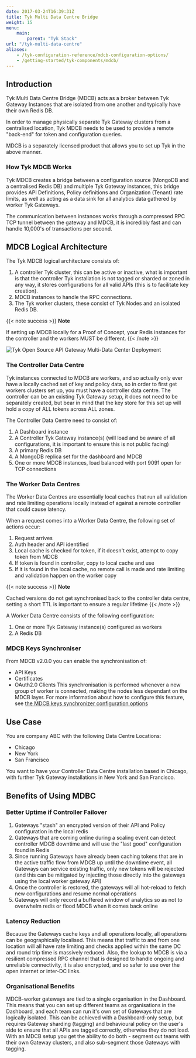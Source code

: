 ```yaml
---
date: 2017-03-24T16:39:31Z
title: Tyk Multi Data Centre Bridge
weight: 15
menu:
    main:
        parent: "Tyk Stack"
url: "/tyk-multi-data-centre"
aliases:
    - /tyk-configuration-reference/mdcb-configuration-options/
    - /getting-started/tyk-components/mdcb/
---
```


## Introduction
Tyk Multi Data Centre Bridge (MDCB) acts as a broker between Tyk Gateway Instances that are isolated from one another and typically have their own Redis DB.

In order to manage physically separate Tyk Gateway clusters from a centralised location, Tyk MDCB needs to be used to provide a remote "back-end" for token and configuration queries.

MDCB is a separately licensed product that allows you to set up Tyk in the above manner.

### How Tyk MDCB Works

Tyk MDCB creates a bridge between a configuration source (MongoDB and a centralised Redis DB) and multiple Tyk Gateway instances, this bridge provides API Definitions, Policy definitions and Organization (Tenant) rate limits, as well as acting as a data sink for all analytics data gathered by worker Tyk Gateways.

The communication between instances works through a compressed RPC TCP tunnel between the gateway and MDCB, it is incredibly fast and can handle 10,000's of transactions per second.

## MDCB Logical Architecture

The Tyk MDCB logical architecture consists of:

1.  A controller Tyk cluster, this can be active or inactive, what is important is that the controller Tyk installation is not tagged or sharded or zoned in any way, it stores configurations for all valid APIs (this is to facilitate key creation).
2.  MDCB instances to handle the RPC connections.
3.  The Tyk worker clusters, these consist of Tyk Nodes and an isolated Redis DB.

{{< note success >}}
**Note**  

If setting up MDCB locally for a Proof of Concept, your Redis instances for the controller and the workers MUST be different.
{{< /note >}}


![Tyk Open Source API Gateway Multi-Data Center Deployment][4]

### The Controller Data Centre

Tyk instances connected to MDCB are workers, and so actually only ever have a locally cached set of key and policy data, so in order to first get workers clusters set up, you must have a controller data centre. The controller can be an existing Tyk Gateway setup, it does not need to be separately created, but bear in mind that the key store for this set up will hold a copy of ALL tokens across ALL zones.

The Controller Data Centre need to consist of:

1.  A Dashboard instance
2.  A Controller Tyk Gateway instance(s) (will load and be aware of all configurations, it is important to ensure this is not public facing)
3.  A primary Redis DB
4.  A MongoDB replica set for the dashboard and MDCB
5.  One or more MDCB instances, load balanced with port 9091 open for TCP connections

### The Worker Data Centres

The Worker Data Centres are essentially local caches that run all validation and rate limiting operations locally instead of against a remote controller that could cause latency.

When a request comes into a Worker Data Centre, the following set of actions occur:

1.  Request arrives
2.  Auth header and API identified
3.  Local cache is checked for token, if it doesn't exist, attempt to copy token from MDCB
4.  If token is found in controller, copy to local cache and use
5.  If it is found in the local cache, no remote call is made and rate limiting and validation happen on the worker copy

{{< note success >}}
**Note**  

Cached versions do not get synchronised back to the controller data centre, setting a short TTL is important to ensure a regular lifetime
{{< /note >}}

A Worker Data Centre consists of the following configuration:

1.  One or more Tyk Gateway instance(s) configured as workers
2.  A Redis DB

### MDCB Keys Synchroniser

From MDCB v2.0.0 you can enable the synchronisation of:

* API Keys
* Certificates
* OAuth2.0 Clients
This synchronisation is performed whenever a new group of worker is connected, making the nodes less dependant on the MDCB layer. For more information about how to configure this feature, see [the MDCB keys synchronizer configuration options](/docs/tyk-multi-data-centre/mdcb-configuration-options#sync_worker_config)

## Use Case 

You are company ABC with the following Data Centre Locations:

* Chicago
* New York
* San Francisco

You want to have your Controller Data Centre installation based in Chicago, with further Tyk Gateway installations in New York and San Francisco.


## Benefits of Using MDBC

### Better Uptime if Controller Failover

1. Gateways "stash" an encrypted version of their API and Policy configuration in the local redis
2. Gateways that are coming online during a scaling event can detect controller MDCB downtime and will use the "last good" configuration found in Redis
3. Since running Gateways have already been caching tokens that are in the active traffic flow from MDCB up until the downtime event, all Gateways can service existing traffic, only new tokens will be rejected (and this can be mitigated by injecting those directly into the gateways using the local worker gateway API)
4. Once the controller is restored, the gateways will all hot-reload to fetch new configurations and resume normal operations
5. Gateways will only record a buffered window of analytics so as not to overwhelm redis or flood MDCB when it comes back online

### Latency Reduction

Because the Gateways cache keys and all operations locally, all operations can be geographically localised. This means that traffic to and from one location will all have rate limiting and checks applied within the same DC and round trip time is massively reduced.
Also, the lookup to MDCB is via a resilient compressed RPC channel that is designed to handle ongoing and unreliable connectivity, it is also encrypted, and so safer to use over the open internet or inter-DC links.

### Organisational Benefits

MDCB-worker gateways are tied to a single organisation in the Dashboard. This means that you can set up different teams as organisations in the Dashboard, and each team can run it's own set of Gateways that are logically isolated.
This can be achieved with a Dashboard-only setup, but requires Gateway sharding (tagging) and behavioural policy on the user's side to ensure that all APIs are tagged correctly, otherwise they do not load.
With an MDCB setup you get the ability to do both - segment out teams with their own Gateway clusters, and also sub-segment those Gateways with tagging.


[1]: /docs/tyk-multi-data-centre/multi-data-centre-bridge/#how-tyk-mdcb-works
[2]: /docs/tyk-multi-data-centre/multi-data-centre-bridge/#logical-architecture
[3]: /docs/tyk-multi-data-centre/multi-data-center-bridge/mdcb-setup/
[4]: /docs/img/diagrams/mdcb_v2.png


